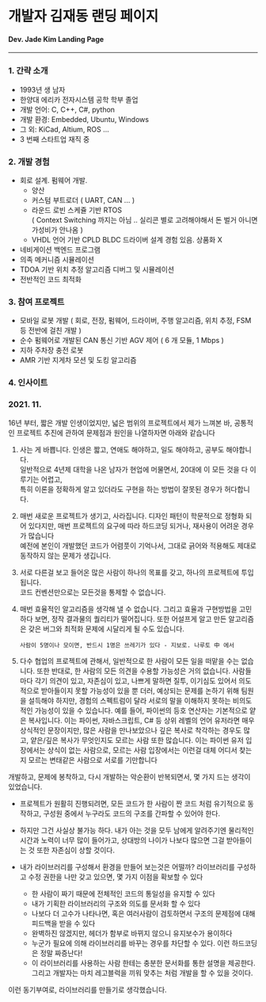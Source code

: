 # 개발자 김재동 랜딩 페이지
#### Dev. Jade Kim Landing Page
---------------------------------------


### 1. 간략 소개
* 1993년 생 남자
* 한양대 에리카 전자시스템 공학 학부 졸업
* 개발 언어: C, C++, C#, python
* 개발 환경: Embedded, Ubuntu, Windows
* 그 외: KiCad, Altium, ROS ... 
* 3 번째 스타트업 재직 중

### 2. 개발 경험
* 회로 설계. 펌웨어 개발.
  * 양산
  * 커스텀 부트로더 ( UART, CAN ... )
  * 라운드 로빈 스케쥴 기반 RTOS  
    ( Context Switching 까지는 아님 .. 실리콘 별로 고려해야해서 돈 벌거 아니면 가성비가 안나옴 )
  * VHDL 언어 기반 CPLD BLDC 드라이버 설계 경험 있음. 상품화 X
* 네비게이션 백엔드 프로그램
* 의족 메커니즘 시뮬레이션
* TDOA 기반 위치 추정 알고리즘 디버그 및 시뮬레이션
* 전반적인 코드 최적화

### 3. 참여 프로젝트
* 모바일 로봇 개발 ( 회로, 전장, 펌웨어, 드라이버, 주행 알고리즘, 위치 추정, FSM 등 전반에 걸친 개발 )
* 순수 펌웨어로 개발된 CAN 통신 기반 AGV 제어 ( 6 개 모듈, 1 Mbps )
* 지하 주차장 충전 로봇
* AMR 기반 지게차 모션 및 도킹 알고리즘


### 4. 인사이트
### 2021. 11.
16년 부터, 짧은 개발 인생이었지만, 넓은 범위의 프로젝트에서 제가 느껴본 바, 공통적인 프로젝트 추진에 관하여 문제점과 원인을 나열하자면 아래와 같습니다

1. 사는 게 바쁩니다. 인생은 짧고, 연애도 해야하고, 일도 해야하고, 공부도 해야합니다.    
일반적으로 4년제 대학을 나온 남자가 현업에 머물면서, 20대에 이 모든 것을 다 이루기는 어렵고,   
특히 이론을 정확하게 알고 있더라도 구현을 하는 방법이 잘못된 경우가 허다합니다.

2. 매번 새로운 프로젝트가 생기고, 사라집니다. 디자인 패턴이 학문적으로 정형화 되어 있다지만, 매번 프로젝트의 요구에 따라 하드코딩 되거나, 재사용이 어려운 경우가 많습니다    
예전에 본인이 개발했던 코드가 어렴풋이 기억나서, 그대로 긁어와 적용해도 제대로 동작하지 않는 문제가 생깁니다.

3. 서로 다른걸 보고 들어온 많은 사람이 하나의 목표를 갖고, 하나의 프로젝트에 투입됩니다.   
코드 컨벤션만으로는 모든것을 통제할 수 없습니다.

4. 매번 효율적인 알고리즘을 생각해 낼 수 없습니다. 그리고 효율과 구현방법을 고민하다 보면, 정작 결과물의 퀄리티가 떨어집니다. 또한 어설프게 알고 만든 알고리즘은 갖은 버그와 최적화 문제에 시달리게 될 수도 있습니다.

	```
	사람이 5명이나 모이면, 반드시 1명은 쓰레기가 있다 - 지보로. 나루토 中 에서
	```
	
5. 다수 협업의 프로젝트에 관해서, 일반적으로 한 사람이 모든 일을 떠맡을 수는 없습니다. 또한 반대로, 한 사람의 모든 의견을 수용할 가능성은 거의 없습니다. 사람들마다 각기 의견이 있고, 자존심이 있고, 나쁘게 말하면 질투, 이기심도 있어서 의도적으로 받아들이지 못할 가능성이 있을 뿐 더러, 예상되는 문제를 논하기 위해 팀원을 설득해야 하지만, 경험의 스펙트럼이 달라 서로의 말을 이해하지 못하는 비의도적인 가능성이 있을 수 있습니다. 예를 들어, 파이썬의 등호 연산자는 기본적으로 얕은 복사입니다. 이는 파이썬, 자바스크립트, C# 등 상위 레벨의 언어 유저라면 매우 상식적인 문장이지만, 많은 사람을 만나보았으나 깊은 복사로 착각하는 경우도 많고, 얕은/깊은 복사가 무엇인지도 모르는 사람 또한 많습니다. 이는 파이썬 유저 입장에서는 상식이 없는 사람으로, 모르는 사람 입장에서는 이런걸 대체 어디서 찾는지 모르는 변태같은 사람으로 서로를 기만합니다
	
개발하고, 문제에 봉착하고, 다시 개발하는 악순환이 반복되면서, 몇 가지 드는 생각이 있었습니다.
* 프로젝트가 원활히 진행되려면, 모든 코드가 한 사람이 짠 코드 처럼 유기적으로 동작하고, 구성원 중에서 누구라도 코드의 구조를 간파할 수 있어야 한다.
* 하지만 그건 사실상 불가능 하다. 내가 아는 것을 모두 남에게 알려주기엔 물리적인 시간과 노력이 너무 많이 들어가고, 상대방의 나이가 나보다 많으면 그걸 받아들이는 것 또한 자존심이 상할 것이다.
* 내가 라이브러리를 구성해서 환경을 만들어 보는것은 어떨까?
라이브러리를 구성하고 수정 권한을 나만 갖고 있으면, 몇 가지 이점을 확보할 수 있다
    
    * 한 사람이 짜기 때문에 전체적인 코드의 통일성을 유지할 수 있다
    * 내가 기획한 라이브러리의 구조와 의도를 문서화 할 수 있다
    * 나보다 더 고수가 나타나면, 혹은 여러사람이 검토하면서 구조의 문제점에 대해 피드백을 받을 수 있다
    * 완벽하진 않겠지만, 헤더가 함부로 바뀌지 않으니 유지보수가 용이하다
    * 누군가 필요에 의해 라이브러리를 바꾸는 경우를 차단할 수 있다. 이런 하드코딩은 정말 짜증난다!
    * 이 라이브러리를 사용하는 사람 한테는 충분한 문서화를 통한 설명을 제공한다. 그리고 개발자는 마치 레고블럭을 끼워 맞추는 처럼 개발을 할 수 있을 것이다.

이런 동기부여로, 라이브러리를 만들기로 생각했습니다.
